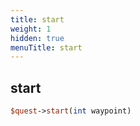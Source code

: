 ```yaml
---
title: start
weight: 1
hidden: true
menuTitle: start
---
```

## start
```perl
$quest->start(int waypoint)
```